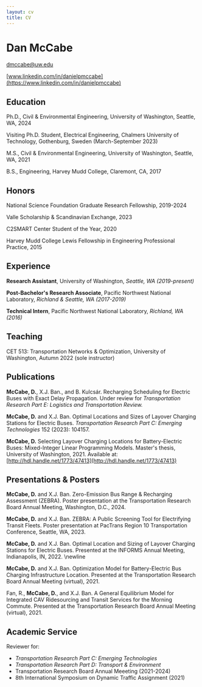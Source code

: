 ```yaml
---
layout: cv
title: CV
---
```


# Dan McCabe
[dmccabe@uw.edu](mailto:dmccabe@uw.edu)

[www.linkedin.com/in/danielpmccabe](https://www.linkedin.com/in/danielpmccabe)

## Education
Ph.D., Civil & Environmental Engineering, University of Washington, Seattle, WA, 2024

Visiting Ph.D. Student, Electrical Engineering, Chalmers University of Technology, Gothenburg, Sweden (March-September 2023)

M.S., Civil & Environmental Engineering, University of Washington, Seattle, WA, 2021

B.S., Engineering, Harvey Mudd College, Claremont, CA, 2017

## Honors
National Science Foundation Graduate Research Fellowship, 2019-2024

Valle Scholarship & Scandinavian Exchange, 2023

C2SMART Center Student of the Year, 2020

Harvey Mudd College Lewis Fellowship in Engineering Professional Practice, 2015

## Experience
**Research Assistant**, University of Washington, *Seattle, WA (2019-present)*

**Post-Bachelor's Research Associate**, Pacific Northwest National Laboratory, *Richland & Seattle, WA (2017-2019)*

**Technical Intern**, Pacific Northwest National Laboratory, *Richland, WA (2016)*

## Teaching
CET 513: Transportation Networks & Optimization, University of Washington, Autumn 2022 (sole instructor)

## Publications
**McCabe, D.**, X.J. Ban., and B. Kulcsár. Recharging Scheduling for Electric Buses with Exact Delay Propagation. Under review for *Transportation Research Part E: Logistics and Transportation Review.*

**McCabe, D.** and X.J. Ban. Optimal Locations and Sizes of Layover Charging Stations for Electric Buses. *Transportation Research Part C: Emerging Technologies* 152 (2023): 104157. 

**McCabe, D.** Selecting Layover Charging Locations for Battery-Electric Buses: Mixed-Integer Linear Programming Models. Master's thesis, University of Washington, 2021. Available at: [http://hdl.handle.net/1773/47413](http://hdl.handle.net/1773/47413)

## Presentations & Posters
**McCabe, D.** and X.J. Ban. Zero-Emission Bus Range & Recharging Assessment (ZEBRA). Poster presentation at the Transportation Research Board Annual Meeting, Washington, D.C., 2024.

**McCabe, D.** and X.J. Ban. ZEBRA: A Public Screening Tool for Electrifying Transit Fleets. Poster presentation at PacTrans Region 10 Transportation Conference, Seattle, WA, 2023.

**McCabe, D.** and X.J. Ban. Optimal Location and Sizing of Layover Charging Stations for Electric Buses. Presented at the INFORMS Annual Meeting, Indianapolis, IN, 2022. \newline

**McCabe, D.** and X.J. Ban. Optimization Model for Battery-Electric Bus Charging Infrastructure Location. Presented at the Transportation Research Board Annual Meeting (virtual), 2021.

Fan, R., **McCabe, D.**, and X.J. Ban. A General Equilibrium Model for Integrated CAV Ridesourcing and Transit Services for the Morning Commute. Presented at the Transportation Research Board Annual Meeting (virtual), 2021.

## Academic Service
Reviewer for:
* *Transportation Research Part C: Emerging Technologies*
* *Transportation Research Part D: Transport & Environment*
* Transportation Research Board Annual Meeeting (2021-2024)
* 8th International Symposium on Dynamic Traffic Assignment (2021)
